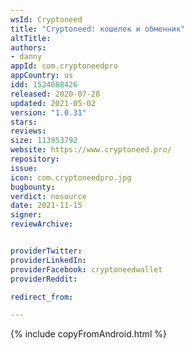 ```yaml
---
wsId: Cryptoneed
title: "Cryptoneed: кошелек и обменник"
altTitle:
authors:
- danny
appId: com.cryptoneedpro
appCountry: us
idd: 1524688426
released: 2020-07-28
updated: 2021-05-02
version: "1.0.31"
stars:
reviews:
size: 113953792
website: https://www.cryptoneed.pro/
repository:
issue:
icon: com.cryptoneedpro.jpg
bugbounty:
verdict: nosource
date: 2021-11-15
signer:
reviewArchive:


providerTwitter:
providerLinkedIn:
providerFacebook: cryptoneedwallet
providerReddit:

redirect_from:

---
```

{% include copyFromAndroid.html %}
